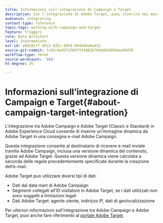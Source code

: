 ```yaml
---
title: Informazioni sull’integrazione di Campaign e Target
description: Con l’integrazione di Adobe Target, puoi inserire nei messaggi Adobe Campaign immagini dinamiche generate da Adobe Target.
audience: integrating
content-type: reference
topic-tags: working-with-campaign-and-target
feature: Triggers
role: Data Architect
level: Intermediate
exl-id: e0d281f7-d522-425c-9854-894e84a0a422
source-git-commit: fcb5c4a92f23bdffd1082b7b044b5859dead9d70
workflow-type: tm+mt
source-wordcount: '164'
ht-degree: 3%

---
```


# Informazioni sull’integrazione di Campaign e Target{#about-campaign-target-integration}

L’integrazione tra Adobe Campaign e Adobe Target (Classic e Standard) in Adobe Experience Cloud consente di inserire un’immagine dinamica da Adobe Target in una consegna e-mail Adobe Campaign.

Questa integrazione consente al destinatario di ricevere e-mail inviate tramite Adobe Campaign, inclusa una versione dinamica del contenuto, grazie ad Adobe Target. Questa versione dinamica viene calcolata a seconda delle regole precedentemente specificate durante la creazione dell’e-mail.

Adobe Target può utilizzare diversi tipi di dati:

* Dati dal data mart di Adobe Campaign
* Segmenti collegati all’ID visitatore in Adobe Target, se i dati utilizzati non sono soggetti a limitazioni legali
* Dati Adobe Target: agente utente, indirizzo IP, dati di geolocalizzazione

Per ulteriori informazioni sull&#39;integrazione tra Adobe Campaign e Adobe Target, puoi anche fare riferimento al [portale Adobe Target](https://experienceleague.adobe.com/docs/target/using/integrate/campaign-and-target.html).
